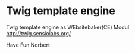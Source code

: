 Twig template engine 
========================== 

Twig template engine as WEbsitebaker(CE) Modul
http://twig.sensiolabs.org/


Have Fun
Norbert
